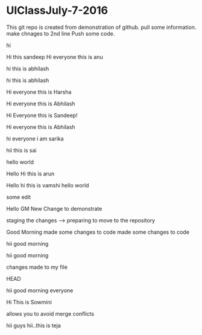 # UIClassJuly-7-2016

This git repo is created from demonstration of github. pull some information. make chnages to 2nd line
Push some code.


hi

Hi this sandeep
Hi everyone this is anu

hi this is abhilash


hi this is abhilash


Hi everyone this is Harsha


Hi everyone this is Abhilash


Hi Everyone this is Sandeep!

Hi everyone this is Abhilash


hi everyone i am sarika

hii this is sai

hello world

Hello
Hi this is arun

Hello 
hi this is vamshi
hello world

some edit

Hello GM
New Change to demonstrate


staging the changes --> preparing to move to the repository


Good Morning    made some changes to code
made some changes to code


hii good morning


hii good morning

changes made to my file

HEAD


hii good morning everyone

Hi This is Sowmini


allows you to avoid merge conflicts 

hii guys
hii..this is teja
